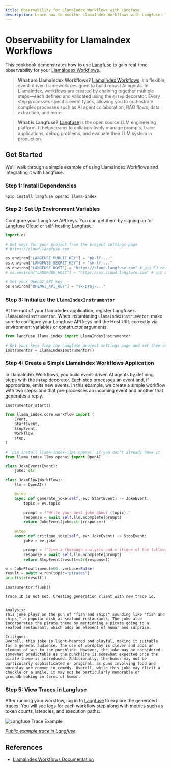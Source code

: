 ```yaml
---
title: Observability for LlamaIndex Workflows with Langfuse  
description: Learn how to monitor LlamaIndex Workflows with Langfuse. This cookbook shows you how to trace AI workflows, improve observability, and debug LLM applications.  
---
```


# Observability for LlamaIndex Workflows

This cookbook demonstrates how to use [Langfuse](https://langfuse.com) to gain real-time observability for your [LlamaIndex Workflows](https://docs.llamaindex.ai/en/stable/module_guides/workflow/).

> **What are LlamaIndex Workflows?** [LlamaIndex Workflows](https://docs.llamaindex.ai/en/stable/module_guides/workflow/) is a flexible, event-driven framework designed to build robust AI agents. In LlamaIndex, workflows are created by chaining together multiple steps—each defined and validated using the `@step` decorator. Every step processes specific event types, allowing you to orchestrate complex processes such as AI agent collaboration, RAG flows, data extraction, and more.

> **What is Langfuse?** [Langfuse](https://langfuse.com) is the open source LLM engineering platform. It helps teams to collaboratively manage prompts, trace applications, debug problems, and evaluate their LLM system in production.

## Get Started

We'll walk through a simple example of using LlamaIndex Workflows and integrating it with Langfuse.

### Step 1: Install Dependencies


```python
%pip install langfuse openai llama-index
```

### Step 2: Set Up Environment Variables

Configure your Langfuse API keys. You can get them by signing up for [Langfuse Cloud](https://cloud.langfuse.com) or [self-hosting Langfuse](https://langfuse.com/self-hosting).


```python
import os

# Get keys for your project from the project settings page
# https://cloud.langfuse.com

os.environ["LANGFUSE_PUBLIC_KEY"] = "pk-lf-..." 
os.environ["LANGFUSE_SECRET_KEY"] = "sk-lf-..."
os.environ["LANGFUSE_HOST"] = "https://cloud.langfuse.com" # 🇪🇺 EU region
# os.environ["LANGFUSE_HOST"] = "https://us.cloud.langfuse.com" # 🇺🇸 US region

# Set your OpenAI API key
os.environ["OPENAI_API_KEY"] = "sk-proj-..."
```

### Step 3: Initialize the `LlamaIndexInstrumentor`

At the root of your LlamaIndex application, register Langfuse’s `LlamaIndexInstrumentor`. When instantiating `LlamaIndexInstrumentor`, make sure to configure your Langfuse API keys and the Host URL correctly via environment variables or constructor arguments.


```python
from langfuse.llama_index import LlamaIndexInstrumentor

# Get your keys from the Langfuse project settings page and set them as environment variables or pass them as arguments when initializing the instrumentor
instrumentor = LlamaIndexInstrumentor()
```

### Step 4: Create a Simple LlamaIndex Workflows Application

In LlamaIndex Workflows, you build event-driven AI agents by defining steps with the `@step` decorator. Each step processes an event and, if appropriate, emits new events. In this example, we create a simple workflow with two steps: one that pre-processes an incoming event and another that generates a reply.


```python
instrumentor.start()

from llama_index.core.workflow import (
    Event,
    StartEvent,
    StopEvent,
    Workflow,
    step,
)

# `pip install llama-index-llms-openai` if you don't already have it
from llama_index.llms.openai import OpenAI

class JokeEvent(Event):
    joke: str

class JokeFlow(Workflow):
    llm = OpenAI()

    @step
    async def generate_joke(self, ev: StartEvent) -> JokeEvent:
        topic = ev.topic

        prompt = f"Write your best joke about {topic}."
        response = await self.llm.acomplete(prompt)
        return JokeEvent(joke=str(response))

    @step
    async def critique_joke(self, ev: JokeEvent) -> StopEvent:
        joke = ev.joke

        prompt = f"Give a thorough analysis and critique of the following joke: {joke}"
        response = await self.llm.acomplete(prompt)
        return StopEvent(result=str(response))

w = JokeFlow(timeout=60, verbose=False)
result = await w.run(topic="pirates")
print(str(result))

instrumentor.flush()
```

    Trace ID is not set. Creating generation client with new trace id.


    Analysis:
    This joke plays on the pun of "fish and ships" sounding like "fish and chips," a popular dish at seafood restaurants. The joke also incorporates the pirate theme by mentioning a pirate going to a seafood restaurant, which adds an element of humor and surprise.
    
    Critique:
    Overall, this joke is light-hearted and playful, making it suitable for a general audience. The use of wordplay is clever and adds an element of wit to the punchline. However, the joke may be considered somewhat predictable as the punchline is somewhat expected once the pirate theme is introduced. Additionally, the humor may not be particularly sophisticated or original, as puns involving food and wordplay are common in comedy. Overall, while this joke may elicit a chuckle or a smile, it may not be particularly memorable or groundbreaking in terms of humor.


### Step 5: View Traces in Langfuse

After running your workflow, log in to [Langfuse](https://cloud.langfuse.com) to explore the generated traces. You will see logs for each workflow step along with metrics such as token counts, latencies, and execution paths. 

![Langfuse Trace Example](https://langfuse.com/images/cookbook/integration-llamaindex-workflows/llamaindex-workflows-example-trace.png)

_[Public example trace in Langfuse](https://cloud.langfuse.com/project/cloramnkj0002jz088vzn1ja4/traces/f2bb3e13-aafb-41a0-a852-efd20f12a4f4?timestamp=2025-02-13T16%3A03%3A09.705Z)_

## References

- [LlamaIndex Workflows Documentation](https://docs.llamaindex.ai/en/stable/module_guides/workflow/)  


